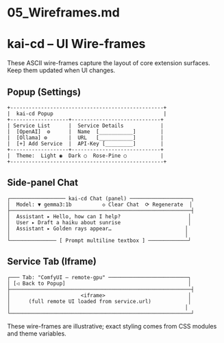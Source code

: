 # 05_Wireframes.md
# kai-cd – UI Wire-frames

These ASCII wire-frames capture the layout of core extension surfaces.  Keep them updated when UI changes.

## Popup (Settings)
```
+--------------------------------------------------+
|  kai-cd Popup                                    |
+-------------------+-----------------------------+
| Service List      |  Service Details            |
|  [OpenAI]  ⚙      |  Name  [___________]        |
|  [Ollama] ⚙       |  URL   [___________]        |
|  [+] Add Service  |  API-Key [_________]        |
+-------------------+-----------------------------+
|  Theme:  Light ◉  Dark ○  Rose-Pine ○           |
+--------------------------------------------------+
```

## Side-panel Chat
```
┌────────────────── kai-cd Chat (panel) ────────────────────┐
│  Model: ▼ gemma3:1b          ◇ Clear Chat  ⟳ Regenerate  │
├───────────────────────────────────────────────────────────┤
│  Assistant ▸ Hello, how can I help?                      │
│  User ▸ Draft a haiku about sunrise                      │
│  Assistant ▸ Golden rays appear…                        │
│                                                         │
└─────────────── [ Prompt multiline textbox ] ─────────────┘
```

## Service Tab (Iframe)
```
┌─── Tab: "ComfyUI – remote-gpu" ──────────────────────────┐
│ [◁ Back to Popup]                                        │
├───────────────────────────────────────────────────────────┤
│                       <iframe>                           │
│      (full remote UI loaded from service.url)            │
│                                                         │
└───────────────────────────────────────────────────────────┘
```

These wire-frames are illustrative; exact styling comes from CSS modules and theme variables. 